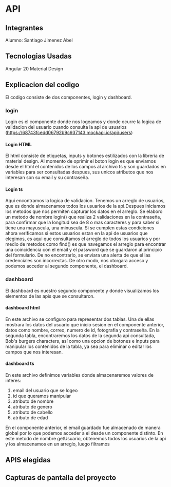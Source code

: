 # API

## Integrantes

Alumno: Santiago Jimenez Abel

## Tecnologias Usadas

Angular 20
Material Design

## Explicacion del codigo

El codigo consiste de dos componentes, login y dashboard.

### login
Login es el componente donde nos logeamos y donde ocurre la logica de validacion del usuario cuando consulta la api de usuarios (https://68743fcedd06792b9c937143.mockapi.io/api/users)
#### Login HTML
El html consiste de etiquetas, inputs y botones estilizados con la libreria de material design. Al momento de oprimir el boton login es que enviamos desde el html el contenidos de los campos al archivo ts  y son guardados en variables para ser consultadas despues, sus unicos atributos que nos interesan son su email y su contraseña. 
#### Login ts
Aqui encontramos la logica de validacion.
Tenemos un arreglo de usuarios, que es donde almacenamos todos los usuarios de la api.Despues iniciamos los metodos que nos permiten capturar los  datos en el arreglo. 
Se elaboro un metodo de nombre login() que realiza 2 validaciones en la contraseña, para confirmar que la longitud sea de 8 o mas caracteres y para saber si tiene una mayuscula, una minuscula. Si se cumplen estas condiciones ahora verificamos si estos usuarios estan en la api de usuarios que elegimos, es aqui que consultamos el arreglo de todos los usuarios  y por medio de metodos como find() es que navegamos el arreglo para encontrar una coincidencia con el email y el password que se guardaron al principio del formulario.
De no encontrarlo, se enviara una alerta de que el las credenciales son incorrectas.
De otro modo, nos otorgara acceso y podemos acceder al segundo componente, el dashboard.

### dashboard
El dashboard es nuestro segundo componente y donde visualizamos los elementos de las apis que se consultaron.
#### dashboard html

En este archivo se configuro para representar dos tablas. Una de ellas mostrara los datos del usuario que inicio sesion en el componente anterior, datos como nombre, correo, numero de id, fotografia y contraseña.
En la segunda tabla, encontraremos los datos de la segunda api consultada, Bob's burgers characters, así como una opcion de botones e inputs para manipular los contenidos de la tabla, ya sea para eliminar o editar los campos que nos interesan.

#### dashboard ts

En este archivo definimos variables donde almacenaremos valores de interes:
1. email del usuario que se logeo
2. id que queramos manipular
3. atributo de nombre
4. atributo de genero
5. atributo de cabello
6. atributo de edad

En el componente anterior, el email guardado fue almacenado de manera global por lo que podemos acceder a el desde un componente distinto. 
En este metodo de nombre getUsuario, obtenemos todos los usuarios de la api y los almacenamos en un arreglo, luego filtramos 
## APIS elegidas

## Capturas de pantalla del proyecto
